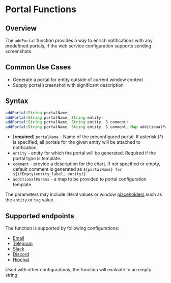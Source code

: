 # Portal Functions

## Overview

The `addPortal` function provides a way to enrich notifications with any predefined portals, if the web service configuration supports sending screenshots.

## Common Use Cases

* Generate a portal for entity outside of current window context
* Supply portal screenshot with significant description

## Syntax

```java
addPortal(String portalName)
addPortal(String portalName, String entity)
addPortal(String portalName, String entity, S comment)
addPortal(String portalName, String entity, S comment, Map additionalParams)
```

* [**required**] `portalName` - Name of the preconfigured portal. If asterisk (*) is specified, all portals for the given entity will be attached to notification.
* `entity` - entity for which the portal will be generated. Required if the portal type is template.
* `comment` - provide a description for the chart. If not specified or empty, default comment is generated as `${portalName} for ${ifEmpty(entity_label, entity)}` 
* `additionalParams` - a map to be provided to portal configuration template.

The parameters may include literal values or window [placeholders](placeholders.md) such as the `entity` or `tag` value.

## Supported endpoints

The function is supported by following configurations:
* [Email](email.md)
* [Telegram](notifications/telegram.md)
* [Slack](notifications/slack.md)
* [Discord](notifications/discord.md)
* [Hipchat](notifications/hipchat.md)

Used with other configurations, the function will evaluate to an empty string.
